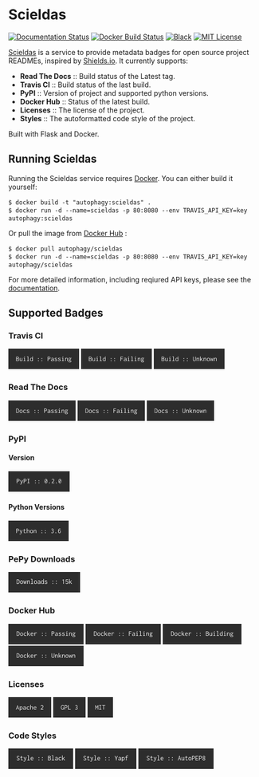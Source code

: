 # Scieldas

[![Documentation Status](https://scieldas.autophagy.io/rtd/scieldas.png)](https://scieldas.readthedocs.io/en/latest)
[![Docker Build Status](https://scieldas.autophagy.io/dockerhub/build/autophagy/scieldas.png)](https://hub.docker.com/r/autophagy/scieldas/)
[![Black](https://scieldas.autophagy.io/styles/black.png)](https://black.readthedocs.io/en/stable/)
[![MIT License](https://scieldas.autophagy.io/licenses/MIT.png)](LICENSE)

[Scieldas](https://scieldas.autophagy.io) is a service to provide metadata badges for open source project
READMEs, inspired by [Shields.io](https://shields.io). It currently supports:

  - **Read The Docs** :: Build status of the Latest tag.
  - **Travis CI** :: Build status of the last build.
  - **PyPI** :: Version of project and supported python versions.
  - **Docker Hub** :: Status of the latest build.
  - **Licenses** :: The license of the project.
  - **Styles** :: The autoformatted code style of the project.

Built with Flask and Docker.

## Running Scieldas

Running the Scieldas service requires [Docker](https://www.docker.com). You can either build
it yourself:

    $ docker build -t "autophagy:scieldas" .
    $ docker run -d --name=scieldas -p 80:8080 --env TRAVIS_API_KEY=key autophagy:scieldas

Or pull the image from [Docker Hub](https://hub.docker.com/r/autophagy/scieldas/) :

    $ docker pull autophagy/scieldas
    $ docker run -d --name=scieldas -p 80:8080 --env TRAVIS_API_KEY=key autophagy/scieldas

For more detailed information, including reqiured API keys, please see
the [documentation](https://scieldas.readthedocs.io/en/latest/).

## Supported Badges

### Travis CI

![Travis Build Passing](seonu/_static/travis/Build-Passing.png)
![Travis Build Failing](seonu/_static/travis/Build-Failing.png)
![Travis Build Unknown](seonu/_static/travis/Build-Unknown.png)

### Read The Docs

![Read The Docs Build Passing](seonu/_static/rtd/Docs-Passing.png)
![Read The Docs Build Failing](seonu/_static/rtd/Docs-Failing.png)
![Read The Docs Build Unknown](seonu/_static/rtd/Docs-Unknown.png)

### PyPI

#### Version

![PyPI Version](seonu/_static/pypi/Pypi-Version.png)

#### Python Versions

![Python Versions](seonu/_static/pypi/Python-Versions.png)

### PePy Downloads

![PePy Downloads](seonu/_static/pepy/PePy-Downloads.png)

### Docker Hub

![Docker Build Passing](seonu/_static/dockerhub/Build-Passing.png)
![Docker Build Failing](seonu/_static/dockerhub/Build-Failing.png)
![Docker Build Building](seonu/_static/dockerhub/Build-Building.png)
![Docker Build Unknown](seonu/_static/dockerhub/Build-Unknown.png)

### Licenses

![Apache 2.0 license](seonu/_static/licenses/Apache.png)
![GPL license](seonu/_static/licenses/GPL.png)
![MIT license](seonu/_static/licenses/MIT.png)

### Code Styles

![Black](seonu/_static/styles/black.png)
![Yapf](seonu/_static/styles/yapf.png)
![AutoPEP8](seonu/_static/styles/autopep8.png)
